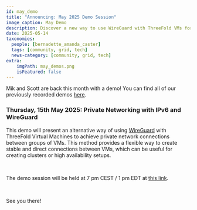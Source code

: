 ```yaml
---
id: may_demo
title: "Announcing: May 2025 Demo Session"
image_caption: May Demo
description: Discover a new way to use WireGuard with ThreeFold VMs for creating private, stable, and scalable connections, ideal for clusters and high availability setups.
date: 2025-05-14
taxonomies:
  people: [bernadette_amanda_caster]
  tags: [community, grid, tech]
  news-category: [community, grid, tech]
extra:
    imgPath: may_demos.png
    isFeatured: false
---
```


Mik and Scott are back this month with a demo! You can find all of our previously recorded demos [here](https://www.youtube.com/playlist?list=PLTGQlepPqwUUhbtKZW2okEszK3AkDgC4Y).

### **Thursday, 15th May 2025: Private Networking with IPv6 and WireGuard**

This demo will present an alternative way of using [WireGuard](https://www.wireguard.com/) with ThreeFold Virtual Machines to achieve private network connections between groups of VMs. This method provides a flexible way to create stable and direct connections between VMs, which can be useful for creating clusters or high availability setups.

<br/>

The demo session will be held at 7 pm CEST / 1 pm EDT at [this link](https://bit.ly/tfcommunitycall).

<br/>

See you there!